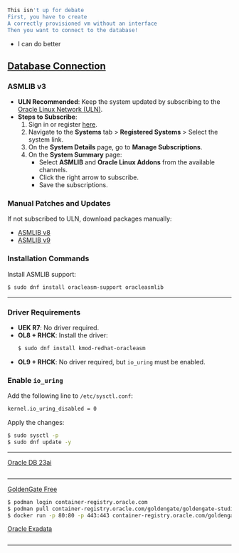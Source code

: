 ```bash
This isn't up for debate
First, you have to create
A correctly provisioned vm without an interface
Then you want to connect to the database!
```
- I can do better

## [Database Connection](https://docs.oracle.com/en/operating-systems/oracle-linux/asmlib/asmlib-Preface.html#preface)

### ASMLIB v3
- **ULN Recommended**: Keep the system updated by subscribing to the [Oracle Linux Network (ULN)](https://linux.oracle.com).
- **Steps to Subscribe**:
    1. Sign in or register [here](https://linux.oracle.com).
    2. Navigate to the **Systems** tab > **Registered Systems** > Select the system link.
    3. On the **System Details** page, go to **Manage Subscriptions**.
    4. On the **System Summary** page:
         - Select **ASMLIB** and **Oracle Linux Addons** from the available channels.
         - Click the right arrow to subscribe.
         - Save the subscriptions.

### Manual Patches and Updates
If not subscribed to ULN, download packages manually:
- [ASMLIB v8](https://www.oracle.com/linux/downloads/linux-asmlib-v8-downloads.html)
- [ASMLIB v9](https://www.oracle.com/linux/downloads/linux-asmlib-v9-downloads.html)

### Installation Commands
Install ASMLIB support:
```bash
$ sudo dnf install oracleasm-support oracleasmlib
```

---

### Driver Requirements
- **UEK R7**: No driver required.
- **OL8 + RHCK**: Install the driver:
    ```bash
    $ sudo dnf install kmod-redhat-oracleasm
    ```
- **OL9 + RHCK**: No driver required, but `io_uring` must be enabled.

### Enable `io_uring`
Add the following line to `/etc/sysctl.conf`:
```bash
kernel.io_uring_disabled = 0
```

Apply the changes:
```bash
$ sudo sysctl -p
$ sudo dnf update -y
```

---

[Oracle DB 23ai]()
```bash
```

---

[GoldenGate Free](https://docs.oracle.com/en/middleware/goldengate/studio-free/23/uggsf/get-started.html#GUID-42B5358A-A84E-45D2-90CC-D55A474B3678)
```bash
$ podman login container-registry.oracle.com
$ podman pull container-registry.oracle.com/goldengate/goldengate-studio-free:latest
$ docker run -p 80:80 -p 443:443 container-registry.oracle.com/goldengate/goldengate-studio-free:latest

```

[Oracle Exadata](https://www.oracle.com/engineered-systems/exadata/)
```bash
```


---

